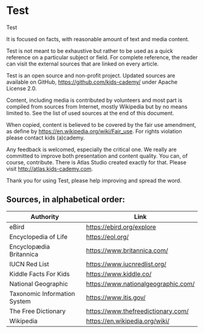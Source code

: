 # Test

Test

It is focused on facts, with reasonable amount of text and media content.

Test is not meant to be exhaustive but rather to be used as a quick reference on a particular subject or field. For complete reference, the reader can visit the external sources that are linked on every article.

Test is an open source and non-profit project. Updated sources are available on GitHub, https://github.com/kids-cademy/ under Apache License 2.0.

Content, including media is contributed by volunteers and most part is compiled from sources from Internet, mostly Wikipedia but by no means limited to. See the list of used sources at the end of this document.

When copied, content is believed to be covered by the fair use amendment, as define by https://en.wikipedia.org/wiki/Fair_use. For rights violation please contact kids (a)cademy.

Any feedback is welcomed, especially the critical one. We really are committed to improve both presentation and content quality. You can, of course, contribute. There is Atlas Studio created exactly for that. Please visit http://atlas.kids-cademy.com.

Thank you for using Test, please help improving and spread the word.

## Sources, in alphabetical order:

| Authority                    | Link                                
|------------------------------|-------------------------------------
| eBird                        | https://ebird.org/explore           
| Encyclopedia of Life         | https://eol.org/                    
| Encyclopædia Britannica      | https://www.britannica.com/         
| IUCN Red List                | https://www.iucnredlist.org/        
| Kiddle Facts For Kids        | https://www.kiddle.co/              
| National Geographic          | https://www.nationalgeographic.com/ 
| Taxonomic Information System | https://www.itis.gov/               
| The Free Dictionary          | https://www.thefreedictionary.com/  
| Wikipedia                    | https://en.wikipedia.org/wiki/      

